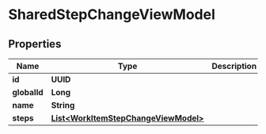 

# SharedStepChangeViewModel


## Properties

| Name | Type | Description | Notes |
|------------ | ------------- | ------------- | -------------|
|**id** | **UUID** |  |  [optional] |
|**globalId** | **Long** |  |  [optional] |
|**name** | **String** |  |  [optional] |
|**steps** | [**List&lt;WorkItemStepChangeViewModel&gt;**](WorkItemStepChangeViewModel.md) |  |  [optional] |



